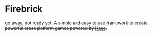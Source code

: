 # Firebrick
go away, not ready yet.
~~A simple and easy to use framework to create powerful cross platform games powered by [Haxe](haxe.org).~~
